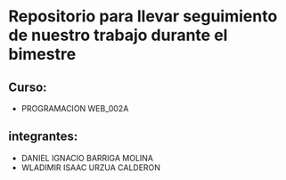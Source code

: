 # Repositorio para llevar seguimiento de nuestro trabajo durante el bimestre

## Curso: 
  - PROGRAMACION WEB_002A
## integrantes: 
  - DANIEL IGNACIO BARRIGA MOLINA
  - WLADIMIR ISAAC URZUA CALDERON


